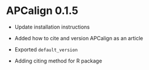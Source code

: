 # APCalign 0.1.5


* Update installation instructions 

* Added how to cite and version APCalign as an article

* Exported `default_version`

* Adding citing method for R package

